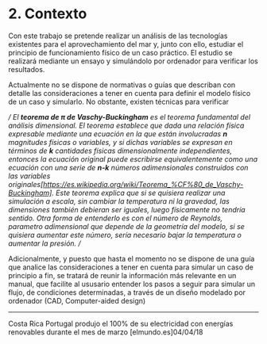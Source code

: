 # 2. Contexto

Con este trabajo se pretende realizar un análisis de las tecnologías existentes para el aprovechamiento del mar y, junto con ello, estudiar el principio de funcionamiento físico de un caso práctico. El estudio se realizará mediante un ensayo y simulándolo por ordenador para verificar los resultados. 

Actualmente no se dispone de normativas o guías que describan con detalle las consideraciones a tener en cuenta para definir el modelo físico de un caso y simularlo. No obstante, existen técnicas para verificar 

*/ El **teorema de $\pi​$ de Vaschy-Buckingham** es el teorema fundamental del análisis dimensional. El teorema establece que dada una relación física expresable mediante una ecuación en la que están involucradas **n** magnitudes físicas o variables, y si dichas variables se expresan en términos de **k** cantidades físicas dimensionalmente independientes, entonces la ecuación original puede escribirse equivalentemente como una ecuación con una serie de **n-k** números adimensionales construidos con las variables originales[https://es.wikipedia.org/wiki/Teorema_%CF%80_de_Vaschy-Buckingham]. Este teorema explica que si se quisiera realizar una simulación a escala, sin cambiar la temperatura ni la gravedad, las dimensiones también debieran ser iguales, luego físicamente no tendría sentido. Otra forma de entenderlo es con el número de Reynolds, parametro adimensional que depende de la geometría del modelo, si se quisiera aumentar este número, sería necesario bajar la temperatura o aumentar la presión. 
/*

Adicionalmente, y puesto que hasta el momento no se dispone de una guía que analice las consideraciones a tener en cuenta para simular un caso de principio a fin, se tratará de reunir la información más relevante en un manual, que facilite al ususario entender los pasos a seguir para simular
un flujo, de condiciones determinadas, a través de un diseño modelado por ordenador (CAD, Computer-aided design)

---
Costa Rica
Portugal produjo el 100% de su electricidad con energías renovables durante el mes de marzo [elmundo.es]04/04/18

